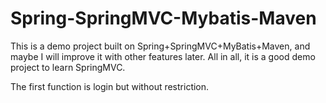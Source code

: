 # Spring-SpringMVC-Mybatis-Maven
This is a demo project built on Spring+SpringMVC+MyBatis+Maven, and maybe I will improve it with other features later. All in all, it is a good demo project to learn SpringMVC.

The first function is login but without restriction.